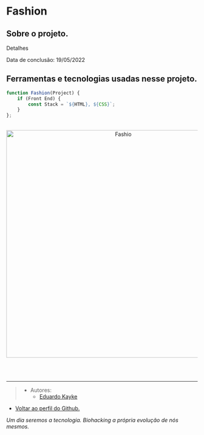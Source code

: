 # Fashion

## Sobre o projeto.
Detalhes 

Data de conclusão: 19/05/2022
## Ferramentas e tecnologias usadas nesse projeto.
 
```js
function Fashion(Project) {
    if (Front End) {
        const Stack = `${HTML}, ${CSS}`;
    }
};
```
<br>

<div align="center">

<img src="Projetos/img/readme1.png" alt="Fashio" width="600"/>

</div>

<br><br>

---

> - Autores: 
>   - [Eduardo Kayke](https://github.com/EduardoKayke "Perfil do Eduardo")

- [Voltar ao perfil do Github.](https://github.com/EduardoKayke "Perfil do Eduardo")

_Um dia seremos a tecnologia. Biohacking a própria evolução de nós mesmos._

